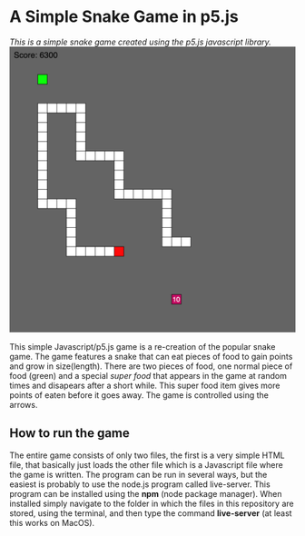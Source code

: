 # A Simple Snake Game in p5.js
*This is a simple snake game created using the p5.js javascript library.*
![Snake Game](snake_gameplay.png)




This simple Javascript/p5.js game is a re-creation of the popular snake game. The game features a snake that can eat pieces of food to gain points and grow in size(length). There are two pieces of food, one normal piece of food (green) and a special *super food* that appears in the game at random times and disapears after a short while. This super food item gives more points of eaten before it goes away. The game is controlled using the arrows.

## How to run the game
The entire game consists of only two files, the first is a very simple HTML file, that basically just loads the other file which is a Javascript file where the game is written. The program can be run in several ways, but the easiest is probably to use the node.js program called live-server. This program can be installed using the **npm** (node package manager). When installed simply navigate to the folder in which the files in this repository are stored, using the terminal, and then type the command **live-server** (at least this works on MacOS).


